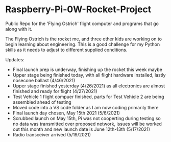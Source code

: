 # Raspberry-Pi-0W-Rocket-Project
Public Repo for the 'Flying Ostrich' flight computer and programs that go along with it.

The Flying Ostrich is the rocket me, and three other kids are working on to begin learning about engineering. This is a good challenge for my Python skills as it needs to adjust to different supplied conditions. 

Updates:
- Final launch prep is underway, finishing up the rocket this week maybe
- Upper stage being finished today, with all flight hardware installed, lastly nosecone ballast (4/46/2021)
- Upper stage finished yesterday (4/26/2021) as all electronics are almost finished and ready for flight (4/27/2021)
- Test Vehicle 1 flight compuer finished, parts for Test Vehicle 2 are being assembled ahead of testing
- Moved code into a VS code folder as I am now coding primarily there
- Final launch day chosen, May 15th 2021 (5/6/2021)
- Scrubbed launch on May 15th, Pi was not cooperting during testing so no data was transmitted over proposed network, issues will be worked out this month and new launch date is June 12th-13th (5/17/2021)
- Radio transceiver arrived (5/19/2021)
